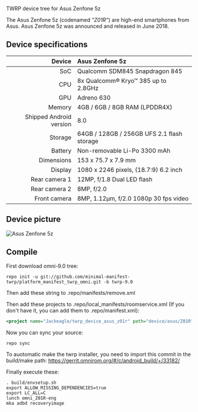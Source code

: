 TWRP device tree for Asus Zenfone 5z

The Asus Zenfone 5z (codenamed _"Z01R"_) are high-end smartphones from Asus.
Asus Zenfone 5z was announced and released in June 2018.

## Device specifications

| Device       | Asus Zenfone 5z                                 |
| -----------: | :---------------------------------------------- |
| SoC          | Qualcomm SDM845 Snapdragon 845                  |
| CPU          | 8x Qualcomm® Kryo™ 385 up to 2.8GHz             |
| GPU          | Adreno 630                                      |
| Memory       | 4GB / 6GB / 8GB RAM (LPDDR4X)                   |
| Shipped Android version | 8.0                                  |
| Storage      | 64GB / 128GB / 256GB UFS 2.1 flash storage      |
| Battery      | Non-removable Li-Po 3300 mAh                    |
| Dimensions   | 153 x 75.7 x 7.9 mm                             |
| Display      | 1080 x 2246 pixels, (18.7:9) 6.2 inch           |
| Rear camera 1 | 12MP, f/1.8 Dual LED flash                     |
| Rear camera 2 | 8MP, f/2.0                                     |
| Front camera | 8MP, 1.12µm, f/2.0 1080p 30 fps video           |

## Device picture

![Asus Zenfone 5z](https://cdn2.gsmarena.com/vv/pics/asus/asus-zenfone-5-ze620kl-5z-zs620kl-1.jpg)

## Compile

First download omni-9.0 tree:

```
repo init -u git://github.com/minimal-manifest-twrp/platform_manifest_twrp_omni.git -b twrp-9.0
```
Then add these string to .repo/manifests/remove.xml


Then add these projects to .repo/local_manifests/roomservice.xml (If you don't have it, you can add them to .repo/manifest.xml): 

```xml
<project name="Jackeagle/twrp_device_asus_z01r" path="device/asus/Z01R" remote="github" revision="android-9.0" />
```

Now you can sync your source:

```
repo sync
```

To auotomatic make the twrp installer, you need to import this commit in the build/make path: https://gerrit.omnirom.org/#/c/android_build/+/33182/

Finally execute these:

```
. build/envsetup.sh
export ALLOW_MISSING_DEPENDENCIES=true
export LC_ALL=C
lunch omni_Z01R-eng
mka adbd recoveryimage 
```

